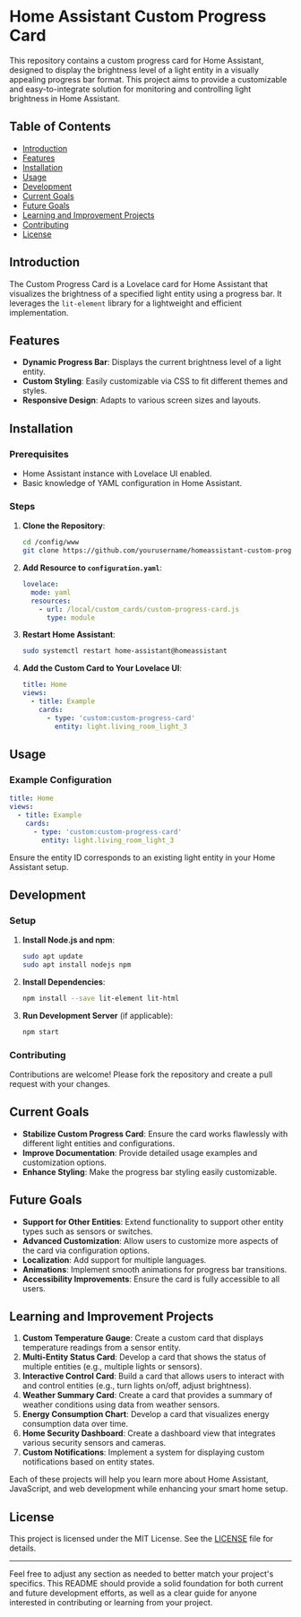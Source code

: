# Home Assistant Custom Progress Card

This repository contains a custom progress card for Home Assistant, designed to display the brightness level of a light entity in a visually appealing progress bar format. This project aims to provide a customizable and easy-to-integrate solution for monitoring and controlling light brightness in Home Assistant.

## Table of Contents

- [Introduction](#introduction)
- [Features](#features)
- [Installation](#installation)
- [Usage](#usage)
- [Development](#development)
- [Current Goals](#current-goals)
- [Future Goals](#future-goals)
- [Learning and Improvement Projects](#learning-and-improvement-projects)
- [Contributing](#contributing)
- [License](#license)

## Introduction

The Custom Progress Card is a Lovelace card for Home Assistant that visualizes the brightness of a specified light entity using a progress bar. It leverages the `lit-element` library for a lightweight and efficient implementation.

## Features

- **Dynamic Progress Bar**: Displays the current brightness level of a light entity.
- **Custom Styling**: Easily customizable via CSS to fit different themes and styles.
- **Responsive Design**: Adapts to various screen sizes and layouts.

## Installation

### Prerequisites

- Home Assistant instance with Lovelace UI enabled.
- Basic knowledge of YAML configuration in Home Assistant.

### Steps

1. **Clone the Repository**:
    ```bash
    cd /config/www
    git clone https://github.com/yourusername/homeassistant-custom-progress-card.git custom_cards
    ```

2. **Add Resource to `configuration.yaml`**:
    ```yaml
    lovelace:
      mode: yaml
      resources:
        - url: /local/custom_cards/custom-progress-card.js
          type: module
    ```

3. **Restart Home Assistant**:
    ```bash
    sudo systemctl restart home-assistant@homeassistant
    ```

4. **Add the Custom Card to Your Lovelace UI**:
    ```yaml
    title: Home
    views:
      - title: Example
        cards:
          - type: 'custom:custom-progress-card'
            entity: light.living_room_light_3
    ```

## Usage

### Example Configuration

```yaml
title: Home
views:
  - title: Example
    cards:
      - type: 'custom:custom-progress-card'
        entity: light.living_room_light_3
```

Ensure the entity ID corresponds to an existing light entity in your Home Assistant setup.

## Development

### Setup

1. **Install Node.js and npm**:
    ```bash
    sudo apt update
    sudo apt install nodejs npm
    ```

2. **Install Dependencies**:
    ```bash
    npm install --save lit-element lit-html
    ```

3. **Run Development Server** (if applicable):
    ```bash
    npm start
    ```

### Contributing

Contributions are welcome! Please fork the repository and create a pull request with your changes.

## Current Goals

- **Stabilize Custom Progress Card**: Ensure the card works flawlessly with different light entities and configurations.
- **Improve Documentation**: Provide detailed usage examples and customization options.
- **Enhance Styling**: Make the progress bar styling easily customizable.

## Future Goals

- **Support for Other Entities**: Extend functionality to support other entity types such as sensors or switches.
- **Advanced Customization**: Allow users to customize more aspects of the card via configuration options.
- **Localization**: Add support for multiple languages.
- **Animations**: Implement smooth animations for progress bar transitions.
- **Accessibility Improvements**: Ensure the card is fully accessible to all users.

## Learning and Improvement Projects

1. **Custom Temperature Gauge**: Create a custom card that displays temperature readings from a sensor entity.
2. **Multi-Entity Status Card**: Develop a card that shows the status of multiple entities (e.g., multiple lights or sensors).
3. **Interactive Control Card**: Build a card that allows users to interact with and control entities (e.g., turn lights on/off, adjust brightness).
4. **Weather Summary Card**: Create a card that provides a summary of weather conditions using data from weather sensors.
5. **Energy Consumption Chart**: Develop a card that visualizes energy consumption data over time.
6. **Home Security Dashboard**: Create a dashboard view that integrates various security sensors and cameras.
7. **Custom Notifications**: Implement a system for displaying custom notifications based on entity states.

Each of these projects will help you learn more about Home Assistant, JavaScript, and web development while enhancing your smart home setup.

## License

This project is licensed under the MIT License. See the [LICENSE](LICENSE) file for details.

---

Feel free to adjust any section as needed to better match your project's specifics. This README should provide a solid foundation for both current and future development efforts, as well as a clear guide for anyone interested in contributing or learning from your project.